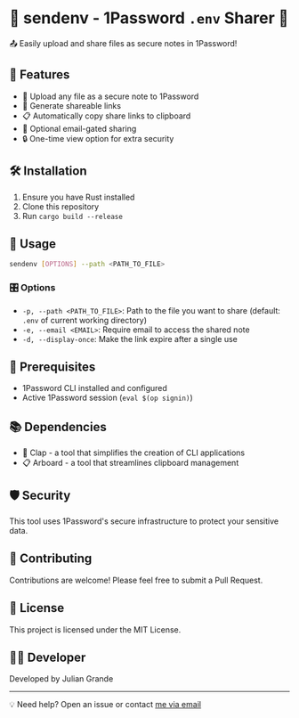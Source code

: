 # 🔐 sendenv - 1Password `.env` Sharer 🚀

📤 Easily upload and share files as secure notes in 1Password!

## 🌟 Features

- 📁 Upload any file as a secure note to 1Password
- 🔗 Generate shareable links
- 📋 Automatically copy share links to clipboard
- 📧 Optional email-gated sharing
- 🔒 One-time view option for extra security

## 🛠️ Installation

1. Ensure you have Rust installed
2. Clone this repository
3. Run `cargo build --release`

## 🚀 Usage

```bash
sendenv [OPTIONS] --path <PATH_TO_FILE>
```

### 🎛️ Options

- `-p, --path <PATH_TO_FILE>`: Path to the file you want to share (default: `.env` of current working directory)
- `-e, --email <EMAIL>`: Require email to access the shared note
- `-d, --display-once`: Make the link expire after a single use

## 🔑 Prerequisites

- 1Password CLI installed and configured
- Active 1Password session (`eval $(op signin)`)

## 📚 Dependencies

- 🤖 Clap - a tool that simplifies the creation of CLI applications
- 📋 Arboard - a tool that streamlines clipboard management

## 🛡️ Security

This tool uses 1Password's secure infrastructure to protect your sensitive data.

## 🤝 Contributing

Contributions are welcome! Please feel free to submit a Pull Request.

## 📄 License

This project is licensed under the MIT License.

## 🧑‍💻 Developer

Developed by Julian Grande

---

💡 Need help? Open an issue or contact [me via email](mailto:juliangr@stud.ntnu.no)
